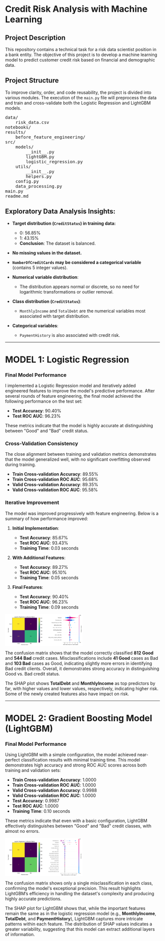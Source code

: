 # Credit Risk Analysis with Machine Learning

## Project Description

This repository contains a technical task for a risk data scientist position in a bank entity. The objective of this project is to develop a machine learning model to predict customer credit risk based on financial and demographic data.

## Project Structure

To improve clarity, order, and code reusability, the project is divided into various modules. The execution of the `main.py` file will preprocess the data and train and cross-validate both the Logistic Regression and LightGBM models.

<pre style="font-size:14px;">
data/
    risk_data.csv
notebooks/
results/
    before_feature_engineering/
src/
    models/
        __init__.py
        lightGBM.py
        logistic_regression.py
    utils/
        __init__.py
        helpers.py
    config.py
    data_processing.py
main.py
readme.md
</pre>

## Exploratory Data Analysis Insights:

- **Target distribution (`CreditStatus`) in training data:**
  - 0: 56.85%
  - 1: 43.15%
  - **Conclusion**: The dataset is balanced.

- **No missing values in the dataset.**

- **`NumberOfCreditCards` may be considered a categorical variable** (contains 5 integer values).

- **Numerical variable distribution**:
  - The distribution appears normal or discrete, so no need for logarithmic transformations or outlier removal.

- **Class distribution (`CreditStatus`)**:
  - `MonthlyIncome` and `TotalDebt` are the numerical variables most associated with target distribution.

- **Categorical variables**:
  - `PaymentHistory` is also associated with credit risk.

---

# MODEL 1: Logistic Regression 

### Final Model Performance

I implemented a Logistic Regression model and iteratively added engineered features to improve the model's predictive performance. After several rounds of feature engineering, the final model achieved the following performance on the test set:

- **Test Accuracy**: 90.40%
- **Test ROC AUC**: 96.23%

These metrics indicate that the model is highly accurate at distinguishing between "Good" and "Bad" credit status.

### Cross-Validation Consistency

The close alignment between training and validation metrics demonstrates that the model generalized well, with no significant overfitting observed during training.

- **Train Cross-validation Accuracy**: 89.55%
- **Train Cross-validation ROC AUC**: 95.68%
- **Valid Cross-validation Accuracy**: 89.35%
- **Valid Cross-validation ROC AUC**: 95.58%

### Iterative Improvement

The model was improved progressively with feature engineering. Below is a summary of how performance improved:

1. **Initial Implementation**:
   - **Test Accuracy**: 85.67%
   - **Test ROC AUC**: 93.43%
   - **Training Time**: 0.03 seconds

2. **With Additional Features**:
   - **Test Accuracy**: 89.27%
   - **Test ROC AUC**: 95.10%
   - **Training Time**: 0.05 seconds

3. **Final Features**:
   - **Test Accuracy**: 90.40%
   - **Test ROC AUC**: 96.23%
   - **Training Time**: 0.09 seconds

<div style="display: flex; justify-content: space-between; width:50%">
    <img src="results/lr_confusion_matrix.png" alt="Confusion Matrix" style="width:55%;">
    <img src="results/lr_shap_summary.png" alt="Shap Plot" style="width:45%;">
</div>

The confusion matrix shows that the model correctly classified **812 Good** and **544 Bad** credit cases. Misclassifications include **41 Good** cases as Bad and **103 Bad** cases as Good, indicating slightly more errors in identifying Bad credit clients. Overall, it demonstrates strong accuracy in distinguishing Good vs. Bad credit status.

The SHAP plot shows **TotalDebt** and **MonthlyIncome** as top predictors by far, with higher values and lower values, respectively, indicating higher risk. Some of the newly created features also have impact on risk.

---

# MODEL 2: Gradient Boosting Model (LightGBM)

### Final Model Performance

Using LightGBM with a simple configuration, the model achieved near-perfect classification results with minimal training time. This model demonstrates high accuracy and strong ROC AUC scores across both training and validation sets:

- **Train Cross-validation Accuracy**: 1.0000
- **Train Cross-validation ROC AUC**: 1.0000
- **Valid Cross-validation Accuracy**: 0.9988
- **Valid Cross-validation ROC AUC**: 1.0000
- **Test Accuracy**: 0.9987
- **Test ROC AUC**: 1.0000
- **Training Time**: 0.10 seconds

These metrics indicate that even with a basic configuration, LightGBM effectively distinguishes between "Good" and "Bad" credit classes, with almost no errors.

<div style="display: flex; justify-content: space-between; width:50%">
    <img src="results/lgb_confusion_matrix.png" alt="Confusion Matrix" style="width:55%;">
    <img src="results/lgb_shap_summary.png" alt="Shap Plot" style="width:45%;">
</div>


The confusion matrix shows only a single misclassification in each class, confirming the model's exceptional precision. This result highlights LightGBM’s efficiency in handling the dataset's complexity and producing highly accurate predictions.

The SHAP plot for LightGBM shows that, while the important features remain the same as in the logistic regression model (e.g., **MonthlyIncome**, **TotalDebt**, and **PaymentHistory**), LightGBM captures more intricate patterns within each feature. The distribution of SHAP values indicates a greater variability, suggesting that this model can extract additional layers of information.



